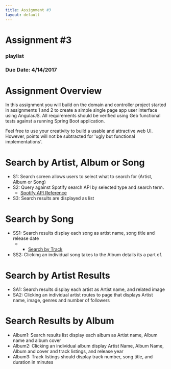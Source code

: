```yaml
---
title: Assignment #3
layout: default
---
```


# Assignment #3

### playlist

### Due Date: 4/14/2017

# Assignment Overview
In this assignment you will build on the domain and controller project started in assignments 1 and 2 to create a simple single page app user interface using AngularJS.  All requirements should be verified using Geb functional tests against a running Spring Boot application.

Feel free to use your creativity to build a usable and attractive web UI.  However, points will not be subtracted for 'ugly but functional implementations'.


# Search by Artist, Album or Song
- S1: Search screen allows users to select what to search for (Artist, Album or Song)
- S2: Query against Spotify search API by selected type and search term.
  - [Spotify API Reference](https://developer.spotify.com/web-api/search-item/)
- S3: Search results are displayed as list

# Search by Song
- SS1: Search results display each song as artist name, song title and release date
  - - [Search by Track](https://api.spotify.com/v1/search?q=abba&type=track)
- SS2: Clicking an individual song takes to the Album details its a part of.

# Search by Artist Results
- SA1: Search results display each artist as Artist name, and related image
- SA2: Clicking an individual artist routes to page that displays Artist name, image, genres and number of followers

# Search Results by Album
- Album1: Search results list display each album as Artist name, Album name and album cover
- Album2: Clicking an individual album display Artist Name, Album Name, Album and cover and track listings, and release year
- Album3: Track listings should display track number, song title, and duration in minutes

